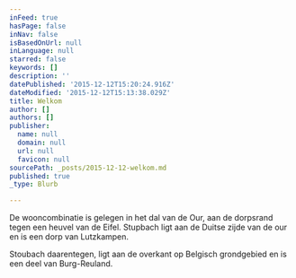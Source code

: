 ```yaml
---
inFeed: true
hasPage: false
inNav: false
isBasedOnUrl: null
inLanguage: null
starred: false
keywords: []
description: ''
datePublished: '2015-12-12T15:20:24.916Z'
dateModified: '2015-12-12T15:13:38.029Z'
title: Welkom
author: []
authors: []
publisher:
  name: null
  domain: null
  url: null
  favicon: null
sourcePath: _posts/2015-12-12-welkom.md
published: true
_type: Blurb

---
```

De wooncombinatie is gelegen in het dal van de Our, aan de dorpsrand tegen een heuvel van de Eifel. Stupbach ligt aan de Duitse zijde van de our en is een dorp van Lutzkampen. 

Stoubach daarentegen, ligt aan de overkant op Belgisch grondgebied en is een deel van Burg-Reuland.